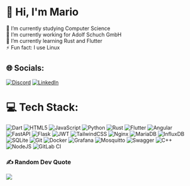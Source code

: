 # 💫 Hi, I'm Mario
🔭 I’m currently studying Computer Science<br>🤝 I’m currently working for Adolf Schuch GmbH<br>🌱 I’m currently learning Rust and Flutter<br>⚡ Fun fact: I use Linux


## 🌐 Socials:
[![Discord](https://img.shields.io/badge/Discord-%237289DA.svg?logo=discord&logoColor=white)](https://discord.gg/https://discord.gg/FUhCtKPq) [![LinkedIn](https://img.shields.io/badge/LinkedIn-%230077B5.svg?logo=linkedin&logoColor=white)](https://linkedin.com/in/mario-immel-7a25b1254) 

# 💻 Tech Stack:
![Dart](https://img.shields.io/badge/dart-%230175C2.svg?style=for-the-badge&logo=dart&logoColor=white) ![HTML5](https://img.shields.io/badge/html5-%23E34F26.svg?style=for-the-badge&logo=html5&logoColor=white) ![JavaScript](https://img.shields.io/badge/javascript-%23323330.svg?style=for-the-badge&logo=javascript&logoColor=%23F7DF1E) ![Python](https://img.shields.io/badge/python-3670A0?style=for-the-badge&logo=python&logoColor=ffdd54) ![Rust](https://img.shields.io/badge/rust-%23000000.svg?style=for-the-badge&logo=rust&logoColor=white) ![Flutter](https://img.shields.io/badge/Flutter-%2302569B.svg?style=for-the-badge&logo=Flutter&logoColor=white) ![Angular](https://img.shields.io/badge/angular-%23DD0031.svg?style=for-the-badge&logo=angular&logoColor=white) ![FastAPI](https://img.shields.io/badge/FastAPI-005571?style=for-the-badge&logo=fastapi) ![Flask](https://img.shields.io/badge/flask-%23000.svg?style=for-the-badge&logo=flask&logoColor=white) ![JWT](https://img.shields.io/badge/JWT-black?style=for-the-badge&logo=JSON%20web%20tokens) ![TailwindCSS](https://img.shields.io/badge/tailwindcss-%2338B2AC.svg?style=for-the-badge&logo=tailwind-css&logoColor=white) ![Nginx](https://img.shields.io/badge/nginx-%23009639.svg?style=for-the-badge&logo=nginx&logoColor=white) ![MariaDB](https://img.shields.io/badge/MariaDB-003545?style=for-the-badge&logo=mariadb&logoColor=white) ![InfluxDB](https://img.shields.io/badge/InfluxDB-22ADF6?style=for-the-badge&logo=InfluxDB&logoColor=white) ![SQLite](https://img.shields.io/badge/sqlite-%2307405e.svg?style=for-the-badge&logo=sqlite&logoColor=white) ![Git](https://img.shields.io/badge/git-%23F05033.svg?style=for-the-badge&logo=git&logoColor=white) ![Docker](https://img.shields.io/badge/docker-%230db7ed.svg?style=for-the-badge&logo=docker&logoColor=white) ![Grafana](https://img.shields.io/badge/grafana-%23F46800.svg?style=for-the-badge&logo=grafana&logoColor=white) ![Mosquitto](https://img.shields.io/badge/mosquitto-%233C5280.svg?style=for-the-badge&logo=eclipsemosquitto&logoColor=white) ![Swagger](https://img.shields.io/badge/-Swagger-%23Clojure?style=for-the-badge&logo=swagger&logoColor=white) ![C++](https://img.shields.io/badge/c++-%2300599C.svg?style=for-the-badge&logo=c%2B%2B&logoColor=white) ![NodeJS](https://img.shields.io/badge/node.js-6DA55F?style=for-the-badge&logo=node.js&logoColor=white) ![GitLab CI](https://img.shields.io/badge/gitlab%20CI-%23181717.svg?style=for-the-badge&logo=gitlab&logoColor=white)

<!--
# 📊 GitHub Stats:
![](https://github-readme-stats.vercel.app/api?username=mario-iml&theme=default&hide_border=true&include_all_commits=false&count_private=false)<br/>
![](https://github-readme-streak-stats.herokuapp.com/?user=mario-iml&theme=default&hide_border=true)<br/>
![](https://github-readme-stats.vercel.app/api/top-langs/?username=mario-iml&theme=default&hide_border=true&include_all_commits=false&count_private=false&layout=compact)
-->

<!--
## 🏆 GitHub Trophies
![](https://github-profile-trophy.vercel.app/?username=mario-iml&theme=default&no-frame=false&no-bg=true&margin-w=4)
-->


### ✍️ Random Dev Quote
![](https://quotes-github-readme.vercel.app/api?type=horizontal&theme=radical)


<!--
### 🔝 Top Contributed Repo
![](https://github-contributor-stats.vercel.app/api?username=mario-iml&limit=5&theme=dark&combine_all_yearly_contributions=true)
-->

<!---
[![](https://visitcount.itsvg.in/api?id=mario-iml&icon=0&color=0)](https://visitcount.itsvg.in)
-->

<!-- Proudly created with GPRM ( https://gprm.itsvg.in ) -->
